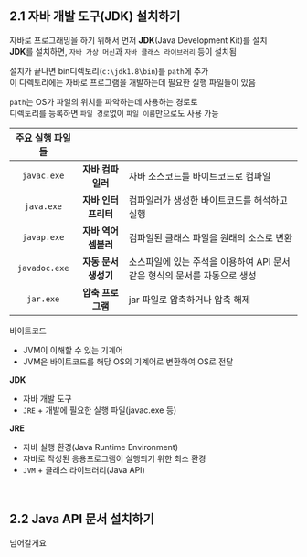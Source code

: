 ## 2.1 자바 개발 도구(JDK) 설치하기
자바로 프로그래밍을 하기 위해서 먼저 **JDK**(Java Development Kit)를 설치  
**JDK**를 설치하면, `자바 가상 머신`과 `자바 클래스 라이브러리` 등이 설치됨

설치가 끝나면 bin디렉토리(`c:\jdk1.8\bin`)를 `path`에 추가  
이 디렉토리에는 자바로 프로그램을 개발하는데 필요한 실행 파일들이 있음  

`path`는 OS가 파일의 위치를 파악하는데 사용하는 경로로  
디렉토리를 등록하면 `파일 경로`없이 `파일 이름`만으로도 사용 가능

|주요 실행 파일들|||
|:---:|:---:|:---|
|`javac.exe`|**자바 컴파일러**|자바 소스코드를 바이트코드로 컴파일|
|`java.exe`|**자바 인터프리터**|컴파일러가 생성한 바이트코드를 해석하고 실행|
|`javap.exe`|**자바 역어셈블러**|컴파일된 클래스 파일을 원래의 소스로 변환|
|`javadoc.exe`|**자동 문서 생성기**|소스파일에 있는 주석을 이용하여 API 문서 같은 형식의 문서를 자동으로 생성|
|`jar.exe`|**압축 프로그램**|jar 파일로 압축하거나 압축 해제|

바이트코드
- JVM이 이해할 수 있는 기계어
- JVM은 바이트코드를 해당 OS의 기계어로 변환하여 OS로 전달

**JDK**
- 자바 개발 도구
- `JRE` + 개발에 필요한 실행 파일(javac.exe 등)

**JRE**
- 자바 실행 환경(Java Runtime Environment)
- 자바로 작성된 응용프로그램이 실행되기 위한 최소 환경
- `JVM` + 클래스 라이브러리(Java API)

<br>

## 2.2 Java API 문서 설치하기
넘어갈게요
